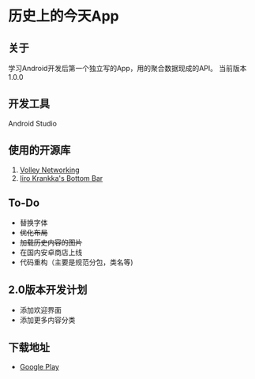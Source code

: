 # 历史上的今天App

## 关于
学习Android开发后第一个独立写的App，用的聚合数据现成的API。
当前版本1.0.0

## 开发工具
Android Studio

## 使用的开源库
1. [Volley Networking](http://commondatastorage.googleapis.com/io-2013/presentations/110%20-%20Volley-%20Easy,%20Fast%20Networking%20for%20Android.pdf)
2. [Iiro Krankka's Bottom Bar](https://github.com/roughike/BottomBar)

## To-Do

+ 替换字体
+ ~~优化布局~~
+ ~~加载历史内容的图片~~
+ 在国内安卓商店上线
+ 代码重构（主要是规范分包，类名等)

## 2.0版本开发计划

+ 添加欢迎界面
+ 添加更多内容分类

## 下载地址

+ [Google Play](https://play.google.com/store/apps/details?id=com.u0509421.todayinhistory)
